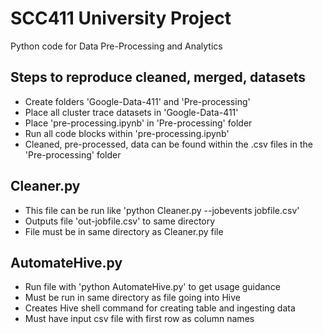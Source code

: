 # SCC411 University Project
Python code for Data Pre-Processing and Analytics

## Steps to reproduce cleaned, merged, datasets
+ Create folders 'Google-Data-411' and 'Pre-processing'
+ Place all cluster trace datasets in 'Google-Data-411'
+ Place 'pre-processing.ipynb' in 'Pre-processing' folder
+ Run all code blocks within 'pre-processing.ipynb'
+ Cleaned, pre-processed, data can be found within the .csv files in the 'Pre-processing' folder

## Cleaner.py
+ This file can be run like 'python Cleaner.py --jobevents jobfile.csv'
+ Outputs file 'out-jobfile.csv' to same directory
+ File must be in same directory as Cleaner.py file

## AutomateHive.py
+ Run file with 'python AutomateHive.py' to get usage guidance
+ Must be run in same directory as file going into Hive
+ Creates Hive shell command for creating table and ingesting data
+ Must have input csv file with first row as column names
